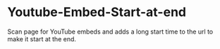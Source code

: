 # Youtube-Embed-Start-at-end
Scan page for YouTube embeds and adds a long start time to the url to make it start at the end.
